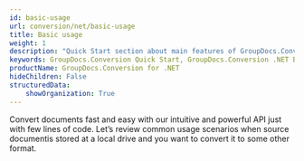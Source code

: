 ```yaml
---
id: basic-usage
url: conversion/net/basic-usage
title: Basic usage
weight: 1
description: "Quick Start section about main features of GroupDocs.Conversion API, describes how to convert files with just couple lines of code."
keywords: GroupDocs.Conversion Quick Start, GroupDocs.Conversion .NET Basic Usage, GroupDocs.Conversion Quick Start C#, GroupDocs.Conversion Get Started
productName: GroupDocs.Conversion for .NET
hideChildren: False
structuredData:
    showOrganization: True
---
```

Convert documents fast and easy with our intuitive and powerful API just with few lines of code.
Let’s review common usage scenarios when source documentis stored at a local drive and you want to convert it to some other format.
